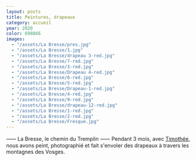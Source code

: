 ```yaml
---
layout: posts
title: Peintures, drapeaux
category: accueil
year: 2020
color: 698866
images:
  - "/assets/La Bresse/pres.jpg"
  - "/assets/La Bresse/1.jpg"
  - "/assets/La Bresse/drapeau 3-red.jpg"
  - "/assets/La Bresse/7-red.jpg"
  - "/assets/La Bresse/3-red.jpg"
  - "/assets/La Bresse/Drapeau 4-red.jpg"
  - "/assets/La Bresse/6-red.jpg"
  - "/assets/La Bresse/5-red.jpg"
  - "/assets/La Bresse/Drapeau-1-red.jpg"
  - "/assets/La Bresse/4-red.jpg"
  - "/assets/La Bresse/9-red.jpg"
  - "/assets/La Bresse/drapeau-12-red.jpg"
  - "/assets/La Bresse/1-red.jpg"
  - "/assets/La Bresse/2-red.jpg"
  - "/assets/La Bresse/Fresque.jpg"
---
```


⸺ La Bresse, le chemin du Tremplin ⸺ Pendant 3 mois, avec [Timothée][1], nous avons peint, photographié et fait s'envoler des drapeaux à travers les montagnes des Vosges.

[1]: https://www.instagram.com/petitmot__/
